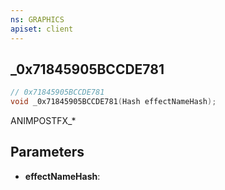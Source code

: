 ```yaml
---
ns: GRAPHICS
apiset: client
---
```

## _0x71845905BCCDE781

```c
// 0x71845905BCCDE781
void _0x71845905BCCDE781(Hash effectNameHash);
```

ANIMPOSTFX_*

## Parameters
* **effectNameHash**: